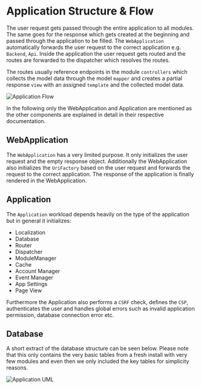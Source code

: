 # Application Structure & Flow

The user request gets passed through the entire application to all modules. The same goes for the response which gets created at the beginning and passed through the application to be filled. The `WebApplication` automatically forwards the user request to the correct application e.g. `Backend`, `Api`. Inside the application the user request gets routed and the routes are forwarded to the dispatcher which resolves the routes.

The routes usually reference endpoints in the module `controllers` which collects the model data through the model `mapper` and creates a partial response `view` with an assigned `template` and the collected model data.

<p class="centerText">
    <img alt="Application Flow" src="./Developer-Guide/general/app_flow.drawio.svg">
</p>

In the following only the WebApplication and Application are mentioned as the other components are explained in detail in their respective documentation.

## WebApplication

The `WebApplication` has a very limited purpose. It only initializes the user request and the empty response object. Additionally the WebApplication also initializes the `UriFactory` based on the user request and forwards the request to the correct application. The response of the application is finally rendered in the WebApplication.

## Application

The `Application` workload depends heavily on the type of the application but in general it initializes:

* Localization
* Database
* Router
* Dispatcher
* ModuleManager
* Cache
* Account Manager
* Event Manager
* App Settings
* Page View

Furthermore the Application also performs a `CSRF` check, defines the `CSP`, authenticates the user and handles global errors such as invalid application permission, database connection error etc.

## Database

A short extract of the database structure can be seen below. Please note that this only contains the very basic tables from a fresh install with very few modules and even then we only included the key tables for simplicity reasons.

<p class="centerText">
    <img alt="Application UML" src="./Developer-Guide/general/base_uml.drawio.svg">
</p>